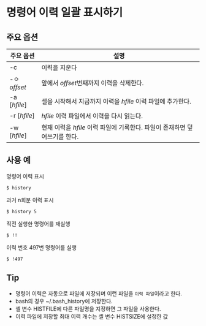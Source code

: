 # 명령어 이력 일괄 표시하기

## 주요 옵션

| 주요 옵션 | 설명 |
|---|---|
| -c | 이력을 지운다 |
| -ㅇ *offset* | 앞에서 *offset*번째까지 이력을 삭제한다. |
| -a [*hfile*] | 셸을 시작해서 지금까지 이력을 *hfile* 이력 파일에 추가한다. |
| -r [*hfile*] | *hfile* 이력 파일에서 이력을 다시 읽는다. |
| -w [*hfile*] | 현재 이력을 *hfile* 이력 파일에 기록한다. 파일이 존재하면 덮어쓰기를 한다.|

## 사용 예


명령어 이력 표시
```
$ history
```


과거 n회분 이력 표시
```
$ history 5
```

직전 실행한 명령어를 재실행
```
$ !!
```

이력 번호 497번 명령어를 실행
```
$ !497
```

## Tip
- 명령어 이력은 자동으로 파일에 저장되며 이런 파일을 `이력 파일`이라고 한다.
- bash의 경우 ~/.bash_history에 저장한다.
- 셸 변수 HISTFILE에 다른 파일명을 지정하면 그 파일을 사용한다.
- 이력 파일에 저장할 최대 이력 개수는 셸 변수 HISTSIZE에 설정한 값